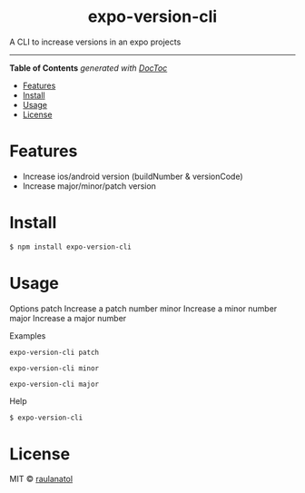 <div align="center">
    <h1>expo-version-cli</h1>
</div>

<p>A CLI to increase versions in an expo projects</p>

---

<!-- START doctoc generated TOC please keep comment here to allow auto update -->
<!-- DON'T EDIT THIS SECTION, INSTEAD RE-RUN doctoc TO UPDATE -->
**Table of Contents**  *generated with [DocToc](https://github.com/thlorenz/doctoc)*

- [Features](#features)
- [Install](#install)
- [Usage](#usage)
- [License](#license)

<!-- END doctoc generated TOC please keep comment here to allow auto update -->

# Features

- Increase ios/android version (buildNumber & versionCode)
- Increase major/minor/patch version

# Install

```bash
$ npm install expo-version-cli
```

# Usage

Options patch Increase a patch number minor Increase a minor number major Increase a major number

Examples

```shell
expo-version-cli patch
```

```shell
expo-version-cli minor
```

```shell
expo-version-cli major
```

Help

```bash
$ expo-version-cli
```

# License

MIT © [raulanatol](http://natol.es)
